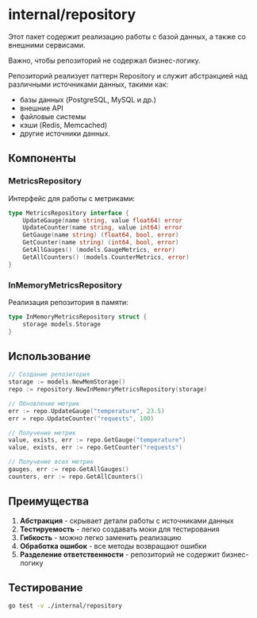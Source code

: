 # internal/repository

Этот пакет содержит реализацию работы с базой данных, а также со внешними сервисами.

Важно, чтобы репозиторий не содержал бизнес-логику.

Репозиторий реализует паттерн Repository и служит абстракцией над различными источниками данных, такими как:
- базы данных (PostgreSQL, MySQL и др.)
- внешние API
- файловые системы
- кэши (Redis, Memcached)
- другие источники данных.

## Компоненты

### MetricsRepository

Интерфейс для работы с метриками:

```go
type MetricsRepository interface {
    UpdateGauge(name string, value float64) error
    UpdateCounter(name string, value int64) error
    GetGauge(name string) (float64, bool, error)
    GetCounter(name string) (int64, bool, error)
    GetAllGauges() (models.GaugeMetrics, error)
    GetAllCounters() (models.CounterMetrics, error)
}
```

### InMemoryMetricsRepository

Реализация репозитория в памяти:

```go
type InMemoryMetricsRepository struct {
    storage models.Storage
}
```

## Использование

```go
// Создание репозитория
storage := models.NewMemStorage()
repo := repository.NewInMemoryMetricsRepository(storage)

// Обновление метрик
err := repo.UpdateGauge("temperature", 23.5)
err = repo.UpdateCounter("requests", 100)

// Получение метрик
value, exists, err := repo.GetGauge("temperature")
value, exists, err := repo.GetCounter("requests")

// Получение всех метрик
gauges, err := repo.GetAllGauges()
counters, err := repo.GetAllCounters()
```

## Преимущества

1. **Абстракция** - скрывает детали работы с источниками данных
2. **Тестируемость** - легко создавать моки для тестирования
3. **Гибкость** - можно легко заменить реализацию
4. **Обработка ошибок** - все методы возвращают ошибки
5. **Разделение ответственности** - репозиторий не содержит бизнес-логику

## Тестирование

```bash
go test -v ./internal/repository
```
